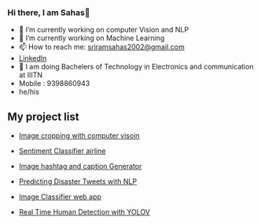 ### Hi there, I am Sahas👋

- 🔭 I’m currently working on computer Vision and NLP
- 🌱 I’m currently working on Machine Learning 
- 📫 How to reach me: sriramsahas2002@gmail.com
- [LinkedIn](www.linkedin.com/in/ssahas)
- 🏫 I am doing Bachelers of Technology in Electronics and communication at IIITN
- Mobile : 9398860943
- he/his 








## My project list

- [Image cropping with computer visoin](https://github.com/SSahas/Image-cropping-with-Computer-vision)
  
- [Sentiment Classifier airline](https://github.com/SSahas/Sentiment_analysis_airline)
  
- [Image hashtag and caption Generator](https://github.com/SSahas/Image-Caption-and-Hashtag-Generator)

- [Predicting Disaster Tweets with NLP](https://github.com/SSahas/Disaster-Tweets-using-NLP)

- [Image Classifier web app](https://github.com/SSahas/Image-Recognition)

- [Real Time Human Detection with YOLOV](https://github.com/SSahas/Real-Time-Human-detection)






